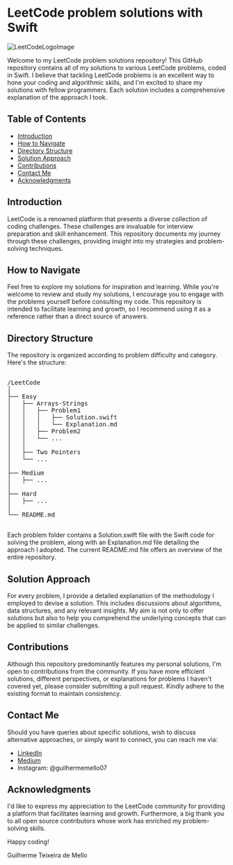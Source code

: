 # LeetCode problem solutions with Swift

![LeetCodeLogoImage](https://github.com/guilhermemello07/LeetCode-Swift/assets/72673965/7377c348-9c3a-4927-9958-fbf692abf73d)

Welcome to my LeetCode problem solutions repository! This GitHub repository contains all of my solutions to various LeetCode problems, coded in Swift. I believe that tackling LeetCode problems is an excellent way to hone your coding and algorithmic skills, and I'm excited to share my solutions with fellow programmers. Each solution includes a comprehensive explanation of the approach I took.

## Table of Contents
- [Introduction](#introduction)
- [How to Navigate](#how-to-navigate)
- [Directory Structure](#directory-structure)
- [Solution Approach](#solution-approach)
- [Contributions](#contributions)
- [Contact Me](#contact-me)
- [Acknowledgments](#acknowledgments)

## Introduction
LeetCode is a renowned platform that presents a diverse collection of coding challenges. These challenges are invaluable for interview preparation and skill enhancement. This repository documents my journey through these challenges, providing insight into my strategies and problem-solving techniques.

## How to Navigate
Feel free to explore my solutions for inspiration and learning. While you're welcome to review and study my solutions, I encourage you to engage with the problems yourself before consulting my code. This repository is intended to facilitate learning and growth, so I recommend using it as a reference rather than a direct source of answers.

## Directory Structure
The repository is organized according to problem difficulty and category. Here's the structure:

<pre>

/LeetCode
│
├── Easy
│   ├── Arrays-Strings
│   │   ├── Problem1
│   │   │   ├── Solution.swift
│   │   │   └── Explanation.md
│   │   ├── Problem2
│   │   └── ...
│   │
│   ├── Two Pointers
│   └── ...
│
├── Medium
│   ├── ...
│
├── Hard
│   ├── ...
│
└── README.md

</pre>

Each problem folder contains a Solution.swift file with the Swift code for solving the problem, along with an Explanation.md file detailing the approach I adopted. The current README.md file offers an overview of the entire repository.

## Solution Approach
For every problem, I provide a detailed explanation of the methodology I employed to devise a solution. This includes discussions about algorithms, data structures, and any relevant insights. My aim is not only to offer solutions but also to help you comprehend the underlying concepts that can be applied to similar challenges.

## Contributions
Although this repository predominantly features my personal solutions, I'm open to contributions from the community. If you have more efficient solutions, different perspectives, or explanations for problems I haven't covered yet, please consider submitting a pull request. Kindly adhere to the existing format to maintain consistency.

## Contact Me
Should you have queries about specific solutions, wish to discuss alternative approaches, or simply want to connect, you can reach me via:
- [LinkedIn](https://www.linkedin.com/in/guilherme-demello/)
- [Medium](https://medium.com/@guilhermemello1988)
- Instagram: @guilhermemello07 

## Acknowledgments
I'd like to express my appreciation to the LeetCode community for providing a platform that facilitates learning and growth. Furthermore, a big thank you to all open source contributors whose work has enriched my problem-solving skills.

Happy coding!

Guilherme Teixeira de Mello
